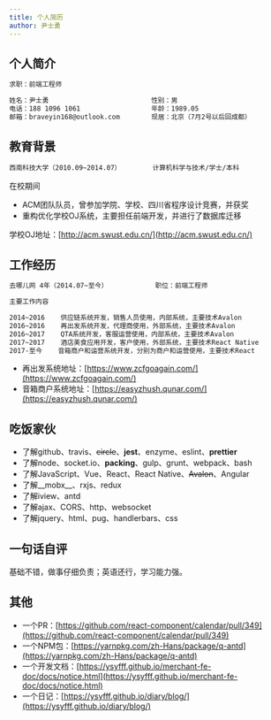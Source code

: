 ```yaml
---
title: 个人简历
author: 尹士勇
---
```




## 个人简介

```html
求职：前端工程师

姓名：尹士勇                          性别：男
电话：188 1096 1061                  年龄：1989.05
邮箱：braveyin168@outlook.com        现居：北京（7月2号以后回成都）
```

## 教育背景

```html
西南科技大学（2010.09~2014.07）        计算机科学与技术/学士/本科
```
在校期间
- ACM团队队员，曾参加学院、学校、四川省程序设计竞赛，并获奖
- 重构优化学校OJ系统，主要担任前端开发，并进行了数据库迁移

学校OJ地址：[http://acm.swust.edu.cn/](http://acm.swust.edu.cn/)

## 工作经历

```html
去哪儿网 4年（2014.07~至今）            职位：前端工程师

主要工作内容

2014~2016    供应链系统开发，销售人员使用，内部系统，主要技术Avalon
2016~2016    再出发系统开发，代理商使用，外部系统，主要技术Avalon
2016~2017    QTA系统开发，客服运营使用，内部系统，主要技术Avalon
2017~2017    酒店美食应用开发，客户使用，外部系统，主要技术React Native
2017-至今    音箱商户和运营系统开发，分别为商户和运营使用，主要技术React
```

- 再出发系统地址：[https://www.zcfgoagain.com/](https://www.zcfgoagain.com/)
- 音箱商户系统地址：[https://easyzhush.qunar.com/](https://easyzhush.qunar.com/)

## 吃饭家伙

- 了解github、travis、~~circle~~、__jest__、enzyme、eslint、__prettier__
- 了解node、socket.io、__packing__、gulp、grunt、webpack、bash
- 了解JavaScript、Vue、React、React Native、~~Avalon~~、Angular
- 了解__mobx__、rxjs、redux
- 了解iview、antd
- 了解ajax、CORS、http、websocket
- 了解jquery、html、pug、handlerbars、css

## 一句话自评

基础不错，做事仔细负责；英语还行，学习能力强。

## 其他

- 一个PR：[https://github.com/react-component/calendar/pull/349](https://github.com/react-component/calendar/pull/349)
- 一个NPM包：[https://yarnpkg.com/zh-Hans/package/q-antd](https://yarnpkg.com/zh-Hans/package/q-antd)
- 一个开发文档：[https://ysyfff.github.io/merchant-fe-doc/docs/notice.html](https://ysyfff.github.io/merchant-fe-doc/docs/notice.html)
- 一个日记：[https://ysyfff.github.io/diary/blog/](https://ysyfff.github.io/diary/blog/)